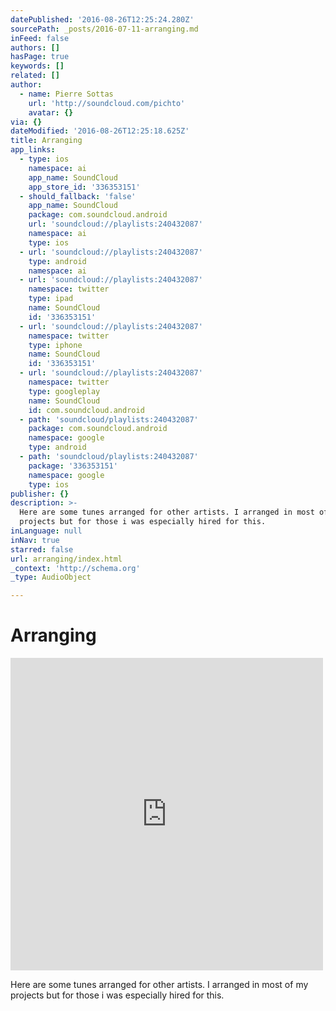 ```yaml
---
datePublished: '2016-08-26T12:25:24.280Z'
sourcePath: _posts/2016-07-11-arranging.md
inFeed: false
authors: []
hasPage: true
keywords: []
related: []
author:
  - name: Pierre Sottas
    url: 'http://soundcloud.com/pichto'
    avatar: {}
via: {}
dateModified: '2016-08-26T12:25:18.625Z'
title: Arranging
app_links:
  - type: ios
    namespace: ai
    app_name: SoundCloud
    app_store_id: '336353151'
  - should_fallback: 'false'
    app_name: SoundCloud
    package: com.soundcloud.android
    url: 'soundcloud://playlists:240432087'
    namespace: ai
    type: ios
  - url: 'soundcloud://playlists:240432087'
    type: android
    namespace: ai
  - url: 'soundcloud://playlists:240432087'
    namespace: twitter
    type: ipad
    name: SoundCloud
    id: '336353151'
  - url: 'soundcloud://playlists:240432087'
    namespace: twitter
    type: iphone
    name: SoundCloud
    id: '336353151'
  - url: 'soundcloud://playlists:240432087'
    namespace: twitter
    type: googleplay
    name: SoundCloud
    id: com.soundcloud.android
  - path: 'soundcloud/playlists:240432087'
    package: com.soundcloud.android
    namespace: google
    type: android
  - path: 'soundcloud/playlists:240432087'
    package: '336353151'
    namespace: google
    type: ios
publisher: {}
description: >-
  Here are some tunes arranged for other artists. I arranged in most of my
  projects but for those i was especially hired for this.
inLanguage: null
inNav: true
starred: false
url: arranging/index.html
_context: 'http://schema.org'
_type: AudioObject

---
```

# Arranging

<iframe src="https://cdn.embedly.com/widgets/media.html?src=https%3A%2F%2Fw.soundcloud.com%2Fplayer%2F%3Fvisual%3Dtrue%26url%3Dhttp%253A%252F%252Fapi.soundcloud.com%252Fplaylists%252F240432087%26show_artwork%3Dtrue&amp;url=https%3A%2F%2Fsoundcloud.com%2Fpichto%2Fsets%2Farranging&amp;image=http%3A%2F%2Fi1.sndcdn.com%2Fartworks-000170979148-hycw0i-t500x500.jpg&amp;key=b7d04c9b404c499eba89ee7072e1c4f7&amp;type=text%2Fhtml&amp;schema=soundcloud" width="500" height="500" scrolling="no" frameborder="0" allowfullscreen="" style=""></iframe>

Here are some tunes arranged for other artists. I arranged in most of my projects but for those i was especially hired for this.